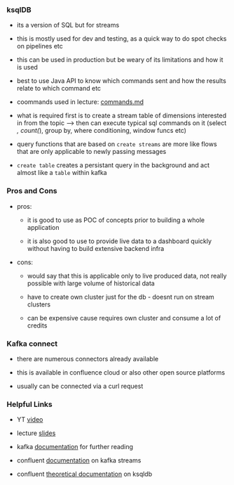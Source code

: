 ### ksqlDB

* its a version of SQL but for streams 

* this is mostly used for dev and testing, as a quick way to do spot checks on pipelines etc

* this can be used in production but be weary of its limitations and how it is used

* best to use Java API to know which commands sent and how the results relate to which command etc 

* coommands used in lecture: [commands.md](https://github.com/DataTalksClub/data-engineering-zoomcamp/blob/main/06-streaming/ksqldb/commands.md)

* what is required first is to create a stream table of dimensions interested in from the topic --> then can execute typical sql commands on it (select *, count(*), group by, where conditioning, window funcs etc)

* query functions that are based on `create streams` are more like flows that are only applicable to newly passing messages 

* `create table` creates a persistant query in the background and act almost like a `table` within kafka

### Pros and Cons 

* pros: 

    - it is good to use as POC of concepts prior to building a whole application 

    - it is also good to use to provide live data to a dashboard quickly without having to build extensive backend infra 

* cons: 

    - would say that this is applicable only to live produced data, not really possible with large volume of historical data 

    - have to create own cluster just for the db - doesnt run on stream clusters 

    - can be expensive cause requires own cluster and consume a lot of credits 

### Kafka connect

* there are numerous connectors already available 

* this is available in confluence cloud or also other open source platforms 

* usually can be connected via a curl request 

### Helpful Links

* YT [video](https://www.youtube.com/watch?v=DziQ4a4tn9Y&list=PL3MmuxUbc_hJed7dXYoJw8DoCuVHhGEQb&index=77)

* lecture [slides](https://docs.google.com/presentation/d/1fVi9sFa7fL2ZW3ynS5MAZm0bRSZ4jO10fymPmrfTUjE/edit#slide=id.g2505704cc3_1_35)

* kafka [documentation](https://kafka.apache.org/documentation/) for further reading

* confluent [documentation](https://docs.confluent.io/platform/current/streams/concepts.html) on kafka streams

* confluent [theoretical documentation](https://www.confluent.io/blog/ksql-streaming-sql-for-apache-kafka/) on ksqldb